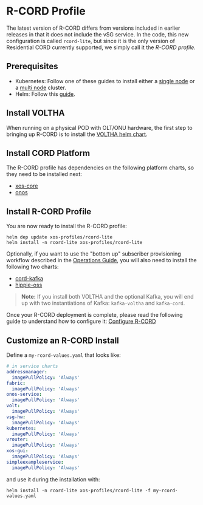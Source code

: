 # R-CORD Profile

The latest version of R-CORD differs from versions included in earlier
releases in that it does not include the vSG service. In the code,
this new configuration is called `rcord-lite`, but since it is the
only version of Residential CORD currently supported, we simply
call it the *R-CORD profile.*

## Prerequisites

- Kubernetes: Follow one of these guides to install either a [single
   node](../../prereqs/k8s-single-node.md) or a [multi
   node](../../prereqs/k8s-multi-node.md) cluster.
- Helm: Follow this [guide](../../prereqs/helm.md).

## Install VOLTHA

When running on a physical POD with OLT/ONU hardware, the
first step to bringing up R-CORD is to install the
[VOLTHA helm chart](../../charts/voltha.md).

## Install CORD Platform

The R-CORD profile has dependencies on the following platform
charts, so they need to be installed next:

- [xos-core](../../charts/xos-core.md)
- [onos](../../charts/onos.md#generic-onos)

## Install R-CORD Profile

You are now ready to install the R-CORD profile:

```shell 
helm dep update xos-profiles/rcord-lite
helm install -n rcord-lite xos-profiles/rcord-lite
```

Optionally, if you want to use the "bottom up" subscriber provisioning
workflow described in the [Operations Guide](configuration.md), you
will also need to install the following two charts:

- [cord-kafka](../../charts/kafka.md)
- [hippie-oss](../../charts/hippie-oss.md)

> **Note:** If you install both VOLTHA and the optional Kafka, you
> will end up with two instantiations of Kafka: `kafka-voltha` and
> `kafka-cord`.

Once your R-CORD deployment is complete, please read the
following guide to understand how to configure it:
[Configure R-CORD](configuration.md)

## Customize an R-CORD Install

Define a `my-rcord-values.yaml` that looks like:

```yaml
# in service charts
addressmanager:
  imagePullPolicy: 'Always'
fabric:
  imagePullPolicy: 'Always'
onos-service:
  imagePullPolicy: 'Always'
volt:
  imagePullPolicy: 'Always'
vsg-hw:
  imagePullPolicy: 'Always'
kubernetes:
  imagePullPolicy: 'Always'
vrouter:
  imagePullPolicy: 'Always'
xos-gui:
  imagePullPolicy: 'Always'
simpleexampleservice:
  imagePullPolicy: 'Always'
```

and use it during the installation with:

```shell
helm install -n rcord-lite xos-profiles/rcord-lite -f my-rcord-values.yaml
```
